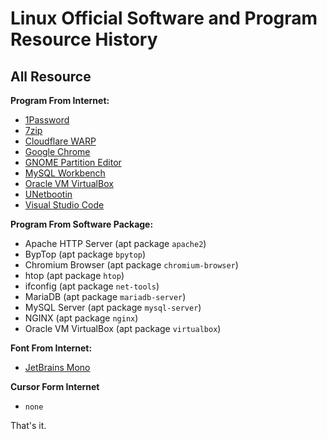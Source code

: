 Linux Official Software and Program Resource History
====================================================
## All Resource
**Program From Internet:**
- [1Password](https://1password.com/downloads/linux/)
- [7zip](https://www.7-zip.org/download.html)
- [Cloudflare WARP](https://developers.cloudflare.com/warp-client/get-started/linux/)
- [Google Chrome](https://www.google.com/chrome/)
- [GNOME Partition Editor](https://gparted.org/)
- [MySQL Workbench](https://www.mysql.com/products/workbench/)
- [Oracle VM VirtualBox](https://www.virtualbox.org/)
- [UNetbootin](http://unetbootin.github.io/)
- [Visual Studio Code](https://code.visualstudio.com/)

**Program From Software Package:**
- Apache HTTP Server (apt package `apache2`)
- BypTop (apt package `bpytop`)
- Chromium Browser (apt package `chromium-browser`)
- htop (apt package `htop`)
- ifconfig (apt package `net-tools`)
- MariaDB (apt package `mariadb-server`)
- MySQL Server (apt package `mysql-server`)
- NGINX (apt package `nginx`)
- Oracle VM VirtualBox (apt package `virtualbox`)

**Font From Internet:**
- [JetBrains Mono](https://www.jetbrains.com/lp/mono/)

**Cursor Form Internet**
- `none`

That's it.
